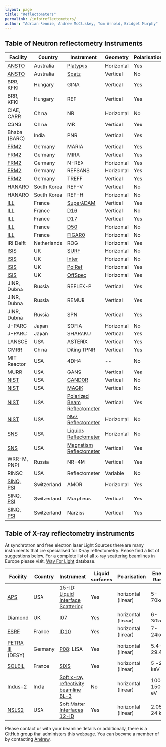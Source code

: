 ```yaml
---
layout: page
title: "Reflectometers"
permalink: /info/reflectometers/
author: "Adrian Rennie, Andrew McCluskey, Tom Arnold, Bridget Murphy"
---
```


## Table of Neutron reflectometry instruments

| Facility | Country | Instrument | Geometry | Polarisation | ToF |
| --- | --- | --- | --- | --- | --- | 
| [ANSTO](https://www.ansto.gov.au/user-access/instruments/neutron-scattering-instruments) | Australia | [Platypus](https://www.ansto.gov.au/user-access/instruments/neutron-scattering-instruments/platypus-neutron-reflectometer) | Horizontal | Yes | Yes |
| [ANSTO](https://www.ansto.gov.au/user-access/instruments/neutron-scattering-instruments) | Australia | [Spatz](https://www.ansto.gov.au/user-access/instruments/neutron-scattering-instruments/spatz-neutron-reflectometer) | Vertical | No | Yes |
| BRR, KFKI | Hungary | GINA | Vertical | Yes | No |
| BRR, KFKI | Hungary | REF | Vertical | Yes | No |
| CIAE, CARR | China | NR | Horizontal | No | No |
| CSNS | China | MR | Vertical | Yes | Yes | 
| Bhaba (BARC) | India | PNR | Vertical | Yes | No | 
| [FRM2](https://www.frm2.tum.de/en/home/) | Germany | MARIA | Vertical | Yes | No |
| [FRM2](https://www.frm2.tum.de/en/home/) | Germany | MIRA | Vertical | Yes | No | 
| [FRM2](https://www.frm2.tum.de/en/home/) | Germany | N-REX | Horizontal | Yes | No | 
| [FRM2](https://www.frm2.tum.de/en/home/) | Germany | REFSANS | Horizontal | Yes | Yes | 
| [FRM2](https://www.frm2.tum.de/en/home/) | Germany | TREFF | Vertical | Yes | No |
| HANARO | South Korea | REF-V | Vertical | No | No | 
| HANARO | South Korea | REF-H | Horizontal | No | No | 
| [ILL](https://www.ill.eu/) | France | [SuperADAM](https://www.ill.eu/users/instruments/instruments-list/superadam/description/instrument-layout/) | Vertical | Yes | No | 
| [ILL](https://www.ill.eu/) | France | [D16](https://www.ill.eu/users/instruments/instruments-list/d16/description/instrument-layout/) | Vertical | No | No | 
| [ILL](https://www.ill.eu/) | France | [D17](https://www.ill.eu/users/instruments/instruments-list/d17/description/instrument-layout/) | Vertical | Yes | Yes | 
| [ILL](https://www.ill.eu/) | France | [D50](https://www.ill.eu/users/instruments/instruments-list/d50/description/instrument-layout/) | Horizontal | No | No | 
| [ILL](https://www.ill.eu/) | France | [FIGARO](https://www.ill.eu/users/instruments/instruments-list/figaro/description/instrument-layout/) | Horizontal | No | Yes | 
| IRI Delft | Netherlands | ROG | Horizontal | Yes | Yes |
| [ISIS](https://www.isis.stfc.ac.uk/) | UK | [SURF](https://www.isis.stfc.ac.uk/Pages/surf.aspx) | Horizontal | No | Yes | 
| [ISIS](https://www.isis.stfc.ac.uk/) | UK | [Inter](https://www.isis.stfc.ac.uk/Pages/inter.aspx) | Horizontal | No | Yes |
| [ISIS](https://www.isis.stfc.ac.uk/) | UK | [PolRef](https://www.isis.stfc.ac.uk/Pages/ploref.aspx) | Horizontal | Yes | Yes |
| [ISIS](https://www.isis.stfc.ac.uk/) | UK | [OffSpec](https://www.isis.stfc.ac.uk/Pages/offspec.aspx) | Horizontal | Yes | Yes |
| JINR, Dubna | Russia | REFLEX-P | Vertical | Yes | Yes |
| JINR, Dubna | Russia | REMUR | Vertical | Yes | Yes |
| JINR, Dubna | Russia | SPN | Vertical | Yes | Yes |
| J-PARC | Japan | SOFIA | Horizontal | No | Yes | 
| J-PARC | Japan | SHARAKU | Vertical | Yes | Yes |
| LANSCE | USA | ASTERIX | Vertical | Yes | Yes |
| CMRR | China | Diting TPNR | Vertical | Yes | Yes |
| MIT Reactor | USA | 4DH4 | -- | No | Yes | 
| MURR | USA | GANS | Vertical | Yes | No | 
| [NIST](https://www.nist.gov/ncnr/neutron-instruments/reflectometry) | USA | [CANDOR](https://www.nist.gov/ncnr/chrns-candor-white-beam-reflectometer) | Vertical | No | No | 
| [NIST](https://www.nist.gov/ncnr/neutron-instruments/reflectometry) | USA | [MAGIK](https://www.nist.gov/ncnr/magik-reflectometer) | Vertical | No | No | 
| [NIST](https://www.nist.gov/ncnr/neutron-instruments/reflectometry) | USA | [Polarized Beam Reflectometer](https://www.nist.gov/ncnr/polarized-beam-reflectometer) | Vertical | Yes | No | 
| [NIST](https://www.nist.gov/ncnr/neutron-instruments/reflectometry) | USA | [NG7 Reflectometer](https://www.nist.gov/ncnr/ng7-horizontal-neutron-reflectometer) | Horizontal | No | No |
| [SNS](https://neutrons.ornl.gov/) | USA | [Liquids Reflectometer](https://neutrons.ornl.gov/lr) | Horizontal | No | Yes | 
| [SNS](https://neutrons.ornl.gov/) | USA | [Magnetism Reflectometer](https://neutrons.ornl.gov/mr) | Vertical | Yes | Yes | 
| WRR-M, PNPI | Russia | NR-4M | Vertical | Yes | Yes |
| RINSC | USA | Reflectometer | Variable | No | Yes |
| [SINQ, PSI](https://www.psi.ch/en/sinq) | Switzerland | AMOR | Horizontal | Yes | Yes |
| [SINQ, PSI](https://www.psi.ch/en/sinq) | Switzerland | Morpheus | Vertical | Yes | No |
| [SINQ, PSI](https://www.psi.ch/en/sinq) | Switzerland | Narziss | Vertical | Yes | No |


## Table of X-ray reflectometry instruments

At synchrotron and free electron laser Light Sources there are many instruments that are specialised for X-ray reflectometry. Please find a list of suggestions below. For a complete list of all x-ray scattering beamlines in Europe please visit, [Way For Light](https://www.wayforlight.eu/en/catalogue?Techniques=1394) database.

| Facility | Country | Instrument | Liquid surfaces | Polarisation | Energy Range | Other techniques | 
| --- | --- | --- | --- | --- | --- | --- | 
| [APS](https://www.aps.anl.gov/) | USA | [15-ID](https://chemmatcars.uchicago.edu/): [Liquid Interface Scattering](https://chemmatcars.uchicago.edu/experimental-facility/experimental-techniques/liquid-surface-x-ray-scattering/)  | Yes | horizontal (linear) | 5-70keV | GID, GISAXS & more |  
| [Diamond](https://www.diamond.ac.uk) | UK | [I07](https://www.diamond.ac.uk/Instruments/Structures-and-Surfaces/I07) | Yes | horizontal (linear) | 6-30keV | GID, GISAXS |  
| [ESRF](https://www.esrf.eu/) | France | [ID10](https://www.esrf.eu/UsersAndScience/Experiments/CBS/ID10) | Yes |horizontal (linear) | 7-24keV | GID, GISAXS & more |    
| [PETRA III](https://photon-science.desy.de/facilities/petra_iii/index_eng.html) (DESY) | Germany | [P08](https://photon-science.desy.de/facilities/petra_iii/beamlines/p08_highres_diffraction/index_eng.html): LISA | Yes | horizontal (linear) | 5.4-29.4keV | GID, GISAXS & more | 
| [SOLEIL](https://www.synchrotron-soleil.fr/en)| France |[SIXS](https://www.synchrotron-soleil.fr/en/beamlines/sixs) | Yes | horizontal (linear) | 5 -20 keV | XRD, GID,.. | 
| [Indus-2](https://www.rrcat.gov.in/technology/accel/indus2.html) |India | [Soft x-ray reflectivity beamline BL-3](https://www.rrcat.gov.in/technology/accel/srul/beamlines/softxray.html) | No | horizontal (linear) | 100-1500 eV | TEY | 
| [NSLS2]([https://www.bnl.gov/ps/) | USA |[Soft Matter Interfaces 12-ID](https://www.bnl.gov/ps/beamlines/beamline.php?r=12-ID) | Yes | horizontal (linear) | 2.05 - 24 keV | (GI)SAXS/WAXS, XRD | 

Please contact us with your beamline details or additionally, there is a GitHub group that administers this webpage. You can become a member of by contacting [Andrew](mailto:andrew.mccluskey@diamond.ac.uk).
